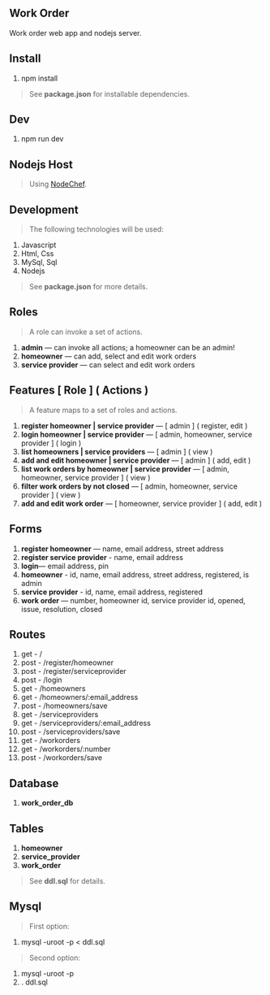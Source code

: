 Work Order
----------
Work order web app and nodejs server.

Install
-------
1. npm install
>See **package.json** for installable dependencies.

Dev
---
1. npm run dev

Nodejs Host
-----------
>Using [NodeChef](https://www.nodechef.com/nodejs-hosting).

Development
-----------
>The following technologies will be used:
1. Javascript
2. Html, Css
3. MySql, Sql
4. Nodejs
>See **package.json** for more details.

Roles
-----
>A role can invoke a set of actions.
1. **admin** — can invoke all actions; a homeowner can be an admin!
2. **homeowner** — can add, select and edit work orders
3. **service provider** — can select and edit work orders

Features [ Role ] ( Actions )
-----------------------------
>A feature maps to a set of roles and actions.
1. **register homeowner | service provider** — [ admin ] ( register, edit )
2. **login homeowner | service provider** — [ admin, homeowner, service provider ] ( login )
3. **list homeowners | service providers** — [ admin ] ( view )
4. **add and edit homeowner | service provider** — [ admin ] ( add, edit )
5. **list work orders by homeowner | service provider** — [ admin, homeowner, service provider ] ( view )
6. **filter work orders by not closed** — [ admin, homeowner, service provider ] ( view )
7. **add and edit work order** — [ homeowner, service provider ] ( add, edit )

Forms
-----
1. **register homeowner** — name, email address, street address
2. **register service provider** - name, email address
3. **login**— email address, pin
4. **homeowner** - id, name, email address, street address, registered, is admin
5. **service provider** - id, name, email address, registered
6. **work order** — number, homeowner id, service provider id, opened, issue, resolution, closed

Routes
------
1. get  - /
2. post - /register/homeowner
3. post - /register/serviceprovider
4. post - /login
5. get  - /homeowners
6. get  - /homeowners/:email_address
7. post - /homeowners/save
5. get  - /serviceproviders
6. get  - /serviceproviders/:email_address
7. post - /serviceproviders/save
8. get  - /workorders
9. get  - /workorders/:number
10. post - /workorders/save

Database
--------
1. **work_order_db**

Tables
------
1. **homeowner**
2. **service_provider**
3. **work_order**
>See **ddl.sql** for details.

Mysql
-----
>First option:
1. mysql -uroot -p < ddl.sql
>Second option:
1. mysql -uroot -p
2. \. ddl.sql